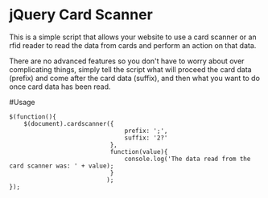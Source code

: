 jQuery Card Scanner 
====================

This is a simple script that allows your website to use a card scanner or an rfid reader to read the data from cards and perform an action on that data.

There are no advanced features so you don't have to worry about over complicating things, simply tell the script what will proceed the card data (prefix) and come after the card data (suffix), and then what you want to do once card data has been read.


#Usage
```javvascript
$(function(){
	$(document).cardscanner({
								prefix: ';',
								suffix: '2?'
							},
							function(value){
								console.log('The data read from the card scanner was: ' + value);
							}
						   );
});
```